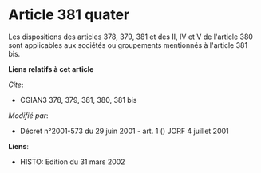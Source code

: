 # Article 381 quater

Les dispositions des articles 378, 379, 381 et des II, IV et V de l'article 380 sont applicables aux sociétés ou groupements
mentionnés à l'article 381 bis.

**Liens relatifs à cet article**

_Cite_:

  - CGIAN3 378, 379, 381, 380, 381 bis

_Modifié par_:

  - Décret n°2001-573 du 29 juin 2001 - art. 1 () JORF 4 juillet 2001

**Liens**:

  - HISTO: Edition du 31 mars 2002
